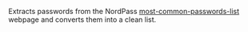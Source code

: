 Extracts passwords from the NordPass [most-common-passwords-list](https://nordpass.com/most-common-passwords-list/) webpage and converts them into a clean list.
